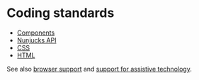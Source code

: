# Coding standards

- [Components](components.md)
- [Nunjucks API](nunjucks-api.md)
- [CSS](css.md)
- [HTML](html.md)

See also [browser support](browser-support.md) and [support for assistive technology](../README.md#user-content-assistive-technology-support).
